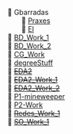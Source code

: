 📂 Gbarradas   
&emsp;&emsp;📂 [Praxes](UE/Praxes)   
&emsp;&emsp;📂 [EI](UE/EI)  
📂 [BD_Work_1](BD_Work_1)  
📂 [BD_Work_2](BD_Work_2)    
📂 [CG_Work](CG-Work/)  
📂 [degreeStuff](degreeStuff)  
📂 [~~EDA2~~](EDA2)  
📂 [~~EDA2_Work_1~~](EDA2_Work_1)  
📂 [~~EDA2_Work_2~~](EDA2_Work_2)  
📂 [P1-mineweeper](P1-mineweeper)   
📂 [P2-Work](P2-Work)  
📂 [~~Redes_Work_1~~](Redes_Work_1)    
📂 [~~SO_Work_1~~](SO_Work_1)   

